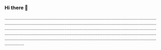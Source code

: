 ### Hi there 👋

............................................................................................................................................................................................................................................................................................................................................................................................................................................................................................................................................................................................................................................................